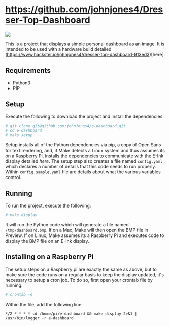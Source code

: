 # https://github.com/johnjones4/Dresser-Top-Dashboard

![](https://hackster.imgix.net/uploads/attachments/994827/uploads2ftmp2f0b140dba-44ca-4388-a848-5652320039822fimg_0980_escUODWEQh.jpg?auto=compress%2Cformat&w=900&h=675&fit=min)

This is a project that displays a simple personal dashboard as an image. It is intended to be used with a hardware build detailed (https://www.hackster.io/johnjones4/dresser-top-dashboard-913ed3)[here].

## Requirements

* Python3
* PIP

## Setup

Execute the following to download the project and install the dependencies.

```bash
# git clone git@github.com:johnjones4/e-dashboard.git
# cd e-dashboard
# make setup
```

Setup installs all of the Python dependencies via pip, a copy of Open Sans for text rendering, and, if Make detects a Linux system and thus assumes its on a Raspberry Pi, installs the dependencies to communicate with the E-Ink display detailed _here_. The setup step also creates a file named `config.yaml` which declares a number of details that this code needs to run properly. Within `config.sample.yaml` file are details about what the various variables control.

## Running

To run the project, execute the following:

```bash
# make display
```

It will run the Python code which will generate a file named `/tmp/dashboard.bmp`. If on a Mac, Make will then open the BMP file in Preview. If on Linux, Make assumes its a Raspberry Pi and executes code to display the BMP file on an E-Ink display.

## Installing on a Raspberry Pi

The setup steps on a Raspberry pi are exactly the same as above, but to make sure the code runs on a regular basis to keep the display updated, it's necessary to setup a cron job. To do so, first open your crontab file by running:

```bash
# crontab -e
```

Within the file, add the following line:

```
*/2 * * * * cd /home/pi/e-dashboard && make display 2>&1 | /usr/bin/logger -r e-dashboard
```
